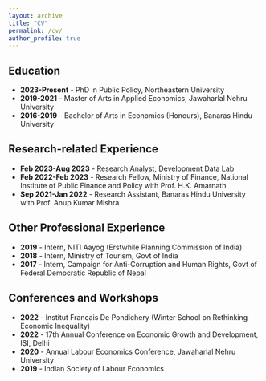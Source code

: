 ```yaml
---
layout: archive
title: "CV"
permalink: /cv/
author_profile: true
---
```


## Education

- **2023-Present** - PhD in Public Policy, Northeastern University
- **2019-2021** - Master of Arts in Applied Economics, Jawaharlal Nehru University
- **2016-2019** - Bachelor of Arts in Economics (Honours), Banaras Hindu University

## Research-related Experience

- **Feb 2023-Aug 2023** - Research Analyst, [Development Data Lab](https://www.devdatalab.org/shrug_download/)
- **Feb 2022-Feb 2023** - Research Fellow, Ministry of Finance, National Institute of Public Finance and Policy with Prof. H.K. Amarnath
- **Sep 2021-Jan 2022** - Research Assistant, Banaras Hindu University with Prof. Anup Kumar Mishra

## Other Professional Experience

- **2019** - Intern, NITI Aayog (Erstwhile Planning Commission of India)
- **2018** - Intern, Ministry of Tourism, Govt of India
- **2017** - Intern, Campaign for Anti-Corruption and Human Rights, Govt of Federal Democratic Republic of Nepal

## Conferences and Workshops

- **2022** - Institut Francais De Pondichery (Winter School on Rethinking Economic Inequality)
- **2022** - 17th Annual Conference on Economic Growth and Development, ISI, Delhi
- **2020** - Annual Labour Economics Conference, Jawaharlal Nehru University
- **2019** - Indian Society of Labour Economics
